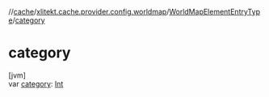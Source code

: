 //[cache](../../../index.md)/[xlitekt.cache.provider.config.worldmap](../index.md)/[WorldMapElementEntryType](index.md)/[category](category.md)

# category

[jvm]\
var [category](category.md): [Int](https://kotlinlang.org/api/latest/jvm/stdlib/kotlin/-int/index.html)
